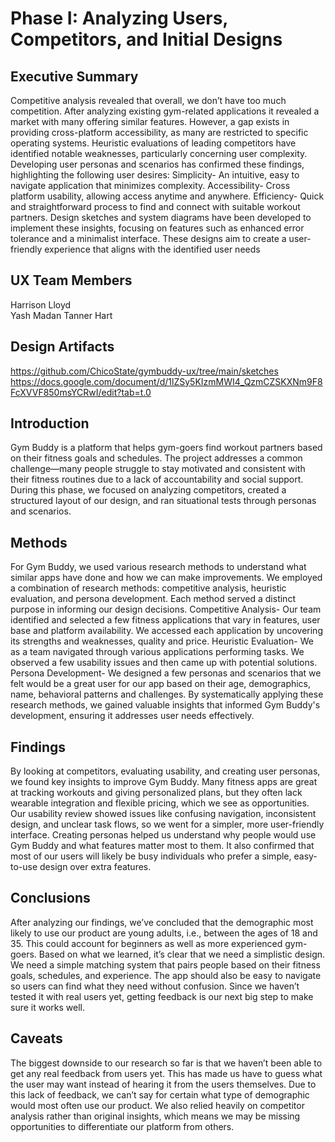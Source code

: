 # Phase I: Analyzing Users, Competitors, and Initial Designs

## Executive Summary

Competitive analysis revealed that overall, we don’t have too much competition. After analyzing existing gym-related applications it revealed a market with many offering similar features. However, a gap exists in providing cross-platform accessibility, as many are restricted to specific operating systems. 
Heuristic evaluations of leading competitors have identified notable weaknesses, particularly concerning user complexity.
Developing user personas and scenarios has confirmed these findings, highlighting the following user desires:
Simplicity- An intuitive, easy to navigate application that minimizes complexity.
Accessibility- Cross platform usability, allowing access anytime and anywhere.
Efficiency- Quick and straightforward process to find and connect with suitable workout partners.
Design sketches and system diagrams have been developed to implement these insights, focusing on features such as enhanced error tolerance and a minimalist interface. These designs aim to create a user-friendly experience that aligns with the identified user needs

## UX Team Members

Harrison Lloyd <br>
Yash Madan 
Tanner Hart

## Design Artifacts

https://github.com/ChicoState/gymbuddy-ux/tree/main/sketches
https://docs.google.com/document/d/1lZSy5KIzmMWI4_QzmCZSKXNm9F8FcXVVF850msYCRwI/edit?tab=t.0

## Introduction

Gym Buddy is a platform that helps gym-goers find workout partners based on their fitness goals and schedules. The project addresses a common challenge—many people struggle to stay motivated and consistent with their fitness routines due to a lack of accountability and social support. During this phase, we focused on analyzing competitors, created a structured layout of our design, and ran situational tests through personas and scenarios. 

## Methods

For Gym Buddy, we used various research methods to understand what similar apps have done and how we can make improvements. We employed a combination of research methods: competitive analysis, heuristic evaluation, and persona development. Each method served a distinct purpose in informing our design decisions. 
Competitive Analysis- Our team identified and selected a few fitness applications that vary in features, user base and platform availability. We accessed each application by uncovering its strengths and weaknesses, quality and price.
Heuristic Evaluation- We as a team navigated through various applications performing tasks. We observed a few usability issues and then came up with potential solutions.
Persona Development- We designed a few personas and scenarios that we felt would be a great user for our app based on their age, demographics, name, behavioral patterns and challenges.
By systematically applying these research methods, we gained valuable insights that informed Gym Buddy's development, ensuring it addresses user needs effectively.

## Findings

By looking at competitors, evaluating usability, and creating user personas, we found key insights to improve Gym Buddy. Many fitness apps are great at tracking workouts and giving personalized plans, but they often lack wearable integration and flexible pricing, which we see as opportunities. Our usability review showed issues like confusing navigation, inconsistent design, and unclear task flows, so we went for a simpler, more user-friendly interface. Creating personas helped us understand why people would use Gym Buddy and what features matter most to them. It also confirmed that most of our users will likely be busy individuals who prefer a simple, easy-to-use design over extra features.

## Conclusions

After analyzing our findings, we’ve concluded that the demographic most likely to use our product are young adults, i.e., between the ages of 18 and 35. This could account for beginners as well as more experienced gym-goers. Based on what we learned, it’s clear that we need a simplistic design. We need a simple matching system that pairs people based on their fitness goals, schedules, and experience. The app should also be easy to navigate so users can find what they need without confusion. Since we haven’t tested it with real users yet, getting feedback is our next big step to make sure it works well.

## Caveats

The biggest downside to our research so far is that we haven’t been able to get any real feedback from users yet. This has made us have to guess what the user may want instead of hearing it from the users themselves. Due to this lack of feedback, we can’t say for certain what type of demographic would most often use our product. We also relied heavily on competitor analysis rather than original insights, which means we may be missing opportunities to differentiate our platform from others.
